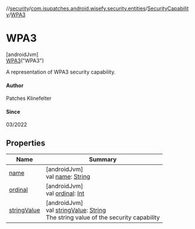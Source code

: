 //[security](../../../../index.md)/[com.isupatches.android.wisefy.security.entities](../../index.md)/[SecurityCapability](../index.md)/[WPA3](index.md)

# WPA3

[androidJvm]\
[WPA3](index.md)(&quot;WPA3&quot;)

A representation of WPA3 security capability.

#### Author

Patches Klinefelter

#### Since

03/2022

## Properties

| Name | Summary |
|---|---|
| [name](../-e-a-p/index.md#-372974862%2FProperties%2F-1436298165) | [androidJvm]<br>val [name](../-e-a-p/index.md#-372974862%2FProperties%2F-1436298165): [String](https://kotlinlang.org/api/latest/jvm/stdlib/kotlin/-string/index.html) |
| [ordinal](../-e-a-p/index.md#-739389684%2FProperties%2F-1436298165) | [androidJvm]<br>val [ordinal](../-e-a-p/index.md#-739389684%2FProperties%2F-1436298165): [Int](https://kotlinlang.org/api/latest/jvm/stdlib/kotlin/-int/index.html) |
| [stringValue](../string-value.md) | [androidJvm]<br>val [stringValue](../string-value.md): [String](https://kotlinlang.org/api/latest/jvm/stdlib/kotlin/-string/index.html)<br>The string value of the security capability |
